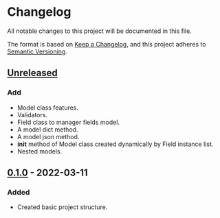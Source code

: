 # Changelog
All notable changes to this project will be documented in this file.

The format is based on [Keep a Changelog](https://keepachangelog.com/en/1.0.0/),
and this project adheres to [Semantic Versioning](https://semver.org/spec/v2.0.0.html).


## [Unreleased]
### Add
- Model class features.
- Validators.
- Field class to manager fields model.
- A model dict method.
- A model json method.
- __init__ method of Model class created dynamically by Field instance list.
- Nested models.


## [0.1.0] - 2022-03-11
### Added
- Created basic project structure.


[Unreleased]: https://github.com/manasseslima/bike/compare/v0.2.0...HEAD
[0.1.0]: https://github.com/manasseslima/bike/releases/tag/v0.1.0